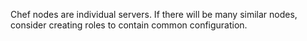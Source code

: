 Chef nodes are individual servers. If there will be many similar nodes, consider creating roles to contain common configuration.